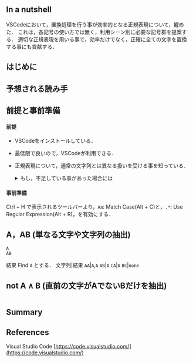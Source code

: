 
## In a nutshell
VSCodeにおいて，置換処理を行う事が効率的となる正規表現について，纏めた．
これは，各記号の使い方では無く，利用シーン別に必要な記号群を提案する．
適切な正規表現を用いる事で，効率だけでなく，正確に全ての文字を置換する事にも貢献する．


## はじめに


## 予想される読み手


## 前提と事前準備

#### 前提
 - VSCodeをインストールしている．
 - 最低限で良いので，VSCodeが利用できる．
 - 正規表現について，通常の文字列とは異なる扱いを受ける事を知っている．

    <details><summary>もし，不足している事があった場合には</summary>
    - VSCodeをインストールしている．
    [https://code.visualstudio.com/] より，VSCodeをインストールする．


    - 最低限で良いので，VSCodeが利用できる．
    VSCodeに限らず，テキストエディタ(メモ帳を除く)を利用した事が無いと，正規表現の有効性が感じられない．
    **本当の初学者**であれば，正規表現などは後にして，一通り利用してみる方が良いかもしれない．

    - 正規表現について，通常の文字列とは異なる扱いを受ける事を知っている．
    **正規表現**は，文字列のパターンを使って文字列を検索したり，置換したりするための方法である．通常の文字列は，そのままの文字を指しますが，**正規表現**では特定のルールに従ったパターンを使用して，より柔軟な検索や操作ができる．例えば，数字や特定の文字が1回以上繰り返される部分を検索することができる．**正規表現**を使うと，単純な文字列検索に比べて，複雑な条件での検索が可能となる．


    </details>

#### 事前準備
Ctrl + H で表示されるツールバーより，`Aa`: Match Case(Alt + C)と，`.*`: Use Regular Expression(Alt + R)，を有効にする．

## A，AB (単なる文字や文字列の抽出)

```Find
A
AB
```

結果
Find `A` とする．
文字列|結果
`AA`|`A`,`A`
`AB`|`A`
`CA`|`A`
`BC`|`none`


## not A ∧ B (直前の文字がAでないBだけを抽出)

```Find

```


## Summary


## References
Visual Studio Code [https://code.visualstudio.com/](https://code.visualstudio.com/)


